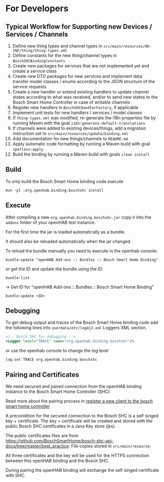 # For Developers

## Typical Workflow for Supporting new Devices / Services / Channels

1. Define new thing types and channel types in `src/main/resources/OH-INF/thing/thing-types.xml`
2. Define constants for the new thing/channel types in `BoschSHCBindingConstants`
3. Create new packages for services that are not implemented yet and create a service class
4. Create new DTO packages for new services and implement data transfer model classes / enums according to the JSON structure of the service requests
5. Create a new handler or extend existing handlers to update channel states according to what was received, and/or to send new states to the Bosch Smart Home Controller in case of writable channels
6. Register new handlers in `BoschSHCHandlerFactory`, if applicable
7. Implement unit tests for new handlers / services / model classes
8. If `thing-types.xml` was modified, re-generate the i18n properties file by running Maven with the goal `i18n:generate-default-translations`
9. If channels were added to existing devices/things, add a migration instruction set to `src/main/resources/update/binding.xml`
10. Add documentation for new things/channels to `README.md`
11. Apply automatic code formatting by running a Maven build with goal `spotless:apply`
12. Build the binding by running a Maven build with goals `clean install`

## Build

To only build the Bosch Smart Home binding code execute

```shell
mvn -pl :org.openhab.binding.boschshc install
```

## Execute

After compiling a new ``org.openhab.binding.boschshc.jar``
copy it into the ``addons`` folder of your openHAB test instance.

For the first time the jar is loaded automatically as a bundle.

It should also be reloaded automatically when the jar changed.

To reload the bundle manually you need to execute in the openhab console:

```shell
bundle:update "openHAB Add-ons :: Bundles :: Bosch Smart Home Binding"
```

or get the ID and update the bundle using the ID:

```shell
bundle:list
```

-> Get ID for "openHAB Add-ons :: Bundles :: Bosch Smart Home Binding"

```shell
bundle:update <ID>
```

## Debugging

To get debug output and traces of the Bosch Smart Home binding code
add the following lines into ``userdata/etc/log4j2.xml`` Loggers XML section.

```xml
<!-- Bosch SHC for debugging -->
<Logger level="TRACE" name="org.openhab.binding.boschshc"/>
```

or use the openhab console to change the log level

```shell
log:set TRACE org.openhab.binding.boschshc
```

## Pairing and  Certificates

We need secured and paired connection from the openHAB binding instance to the Bosch Smart Home Controller (SHC).  

Read more about the pairing process in [register a new client to the bosch smart home controller](https://github.com/BoschSmartHome/bosch-shc-api-docs/tree/master/postman#register-a-new-client-to-the-bosch-smart-home-controller)

A precondition for the secured connection to the Bosch SHC is a self singed key + certificate.
The key + certificate will be created and stored with the public Bosch SHC certificates in a Java Key store (jks).  

The public certificates files are from <https://github.com/BoschSmartHome/bosch-shc-api-docs/tree/master/best_practice>.
File copies stored in ``src/main/resource``.

All three certificates and the key will be used for the HTTPS connection between
this openHAB binding and the Bosch SHC.

During pairing the openHAB binding will exchange the self singed certificate with SHC.
